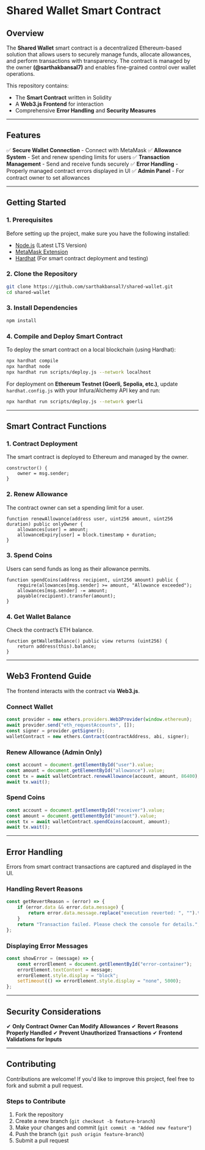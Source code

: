 # Shared Wallet Smart Contract

## Overview
The **Shared Wallet** smart contract is a decentralized Ethereum-based solution that allows users to securely manage funds, allocate allowances, and perform transactions with transparency. The contract is managed by the owner **(@sarthakbansal7)** and enables fine-grained control over wallet operations.

This repository contains:
- The **Smart Contract** written in Solidity
- A **Web3.js Frontend** for interaction
- Comprehensive **Error Handling** and **Security Measures**

---

## Features
✅ **Secure Wallet Connection** - Connect with MetaMask
✅ **Allowance System** - Set and renew spending limits for users
✅ **Transaction Management** - Send and receive funds securely
✅ **Error Handling** - Properly managed contract errors displayed in UI
✅ **Admin Panel** - For contract owner to set allowances

---

## Getting Started
### **1. Prerequisites**
Before setting up the project, make sure you have the following installed:
- [Node.js](https://nodejs.org/) (Latest LTS Version)
- [MetaMask Extension](https://metamask.io/)
- [Hardhat](https://hardhat.org/) (For smart contract deployment and testing)

### **2. Clone the Repository**
```sh
git clone https://github.com/sarthakbansal7/shared-wallet.git
cd shared-wallet
```

### **3. Install Dependencies**
```sh
npm install
```

### **4. Compile and Deploy Smart Contract**
To deploy the smart contract on a local blockchain (using Hardhat):
```sh
npx hardhat compile
npx hardhat node
npx hardhat run scripts/deploy.js --network localhost
```

For deployment on **Ethereum Testnet (Goerli, Sepolia, etc.)**, update `hardhat.config.js` with your Infura/Alchemy API key and run:
```sh
npx hardhat run scripts/deploy.js --network goerli
```

---

## Smart Contract Functions
### **1. Contract Deployment**
The smart contract is deployed to Ethereum and managed by the owner.
```solidity
constructor() {
    owner = msg.sender;
}
```

### **2. Renew Allowance**
The contract owner can set a spending limit for a user.
```solidity
function renewAllowance(address user, uint256 amount, uint256 duration) public onlyOwner {
    allowances[user] = amount;
    allowanceExpiry[user] = block.timestamp + duration;
}
```

### **3. Spend Coins**
Users can send funds as long as their allowance permits.
```solidity
function spendCoins(address recipient, uint256 amount) public {
    require(allowances[msg.sender] >= amount, "Allowance exceeded");
    allowances[msg.sender] -= amount;
    payable(recipient).transfer(amount);
}
```

### **4. Get Wallet Balance**
Check the contract’s ETH balance.
```solidity
function getWalletBalance() public view returns (uint256) {
    return address(this).balance;
}
```

---

## Web3 Frontend Guide
The frontend interacts with the contract via **Web3.js**.

### **Connect Wallet**
```javascript
const provider = new ethers.providers.Web3Provider(window.ethereum);
await provider.send("eth_requestAccounts", []);
const signer = provider.getSigner();
walletContract = new ethers.Contract(contractAddress, abi, signer);
```

### **Renew Allowance (Admin Only)**
```javascript
const account = document.getElementById("user").value;
const amount = document.getElementById("allowance").value;
const tx = await walletContract.renewAllowance(account, amount, 86400);
await tx.wait();
```

### **Spend Coins**
```javascript
const account = document.getElementById("receiver").value;
const amount = document.getElementById("amount").value;
const tx = await walletContract.spendCoins(account, amount);
await tx.wait();
```

---

## Error Handling
Errors from smart contract transactions are captured and displayed in the UI.

### **Handling Revert Reasons**
```javascript
const getRevertReason = (error) => {
    if (error.data && error.data.message) {
        return error.data.message.replace("execution reverted: ", "").trim();
    }
    return "Transaction failed. Please check the console for details.";
};
```

### **Displaying Error Messages**
```javascript
const showError = (message) => {
    const errorElement = document.getElementById("error-container");
    errorElement.textContent = message;
    errorElement.style.display = "block";
    setTimeout(() => errorElement.style.display = "none", 5000);
};
```

---

## Security Considerations
✔ **Only Contract Owner Can Modify Allowances**
✔ **Revert Reasons Properly Handled**
✔ **Prevent Unauthorized Transactions**
✔ **Frontend Validations for Inputs**

---

## Contributing
Contributions are welcome! If you'd like to improve this project, feel free to fork and submit a pull request.

### **Steps to Contribute**
1. Fork the repository
2. Create a new branch (`git checkout -b feature-branch`)
3. Make your changes and commit (`git commit -m "Added new feature"`)
4. Push the branch (`git push origin feature-branch`)
5. Submit a pull request



